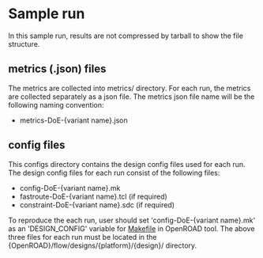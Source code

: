# Sample run
In this sample run, results are not compressed by tarball to show the file structure.

## metrics (.json) files 
The metrics are collected into metrics/ directory. For each run, the metrics are collected separately as a json file.
The metrics json file name will be the following naming convention:
- metrics-DoE-{variant name}.json

## config files 
This configs directory contains the design config files used for each run.
The design config files for each run consist of the following files:
- config-DoE-{variant name}.mk
- fastroute-DoE-{variant name}.tcl (if required)
- constraint-DoE-{variant name}.sdc (if required)

To reproduce the each run, user should set 'config-DoE-{variant name}.mk' as an 'DESIGN_CONFIG' variable for [Makefile](https://github.com/The-OpenROAD-Project/OpenROAD-flow-scripts/blob/master/flow/Makefile) in OpenROAD tool.
The above three files for each run must be located in the {OpenROAD}/flow/designs/{platform}/{design}/ directory.

